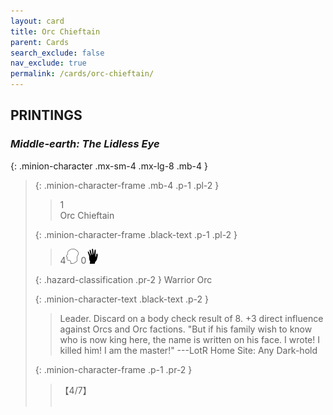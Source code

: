 ```yaml
---
layout: card
title: Orc Chieftain
parent: Cards
search_exclude: false
nav_exclude: true
permalink: /cards/orc-chieftain/
---
```


## PRINTINGS


### _Middle-earth: The Lidless Eye_

{: .minion-character .mx-sm-4 .mx-lg-8 .mb-4 }
> {: .minion-character-frame .mb-4 .p-1 .pl-2 }
> > <div class="hazard-mp">1</div>
> > <div class="card-name">Orc Chieftain</div>
>
> {: .minion-character-frame .black-text .p-1 .pl-2 }
> > 4![](/assets/images/mind.svg) 0![](/assets/images/di.svg)
>
> {: .hazard-classification .pr-2 }
> Warrior Orc
>
> {: .minion-character-text .black-text .p-2 }
> > Leader. Discard on a body check result of 8. +3 direct influence against Orcs and Orc factions.  "But if his family wish to know who is now king here, the name is written on his face. I wrote! I killed him! I am the master!" ---LotR  Home Site: Any Dark-hold 
>
> {: .minion-character-frame .p-1 .pr-2 }
> > <div class="card-shield">【4/7】</div>
> > <div class="card-corruption-white">&nbsp;</div>
